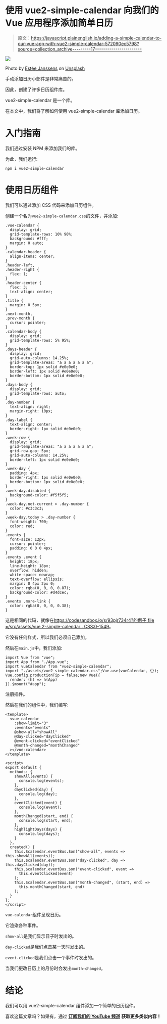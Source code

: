 # 使用 vue2-simple-calendar 向我们的 Vue 应用程序添加简单日历

> 原文：<https://javascript.plainenglish.io/adding-a-simple-calendar-to-our-vue-app-with-vue2-simple-calendar-572090ec5798?source=collection_archive---------17----------------------->

![](img/be14759c40f68a653f6d5c4d67492216.png)

Photo by [Estée Janssens](https://unsplash.com/@esteejanssens?utm_source=medium&utm_medium=referral) on [Unsplash](https://unsplash.com?utm_source=medium&utm_medium=referral)

手动添加日历小部件是非常痛苦的。

因此，创建了许多日历组件库。

vue2-simple-calendar 是一个库。

在本文中，我们将了解如何使用 vue2-simple-calendar 库添加日历。

# 入门指南

我们通过安装 NPM 来添加我们的库。

为此，我们运行:

```
npm i vue2-simple-calendar
```

# 使用日历组件

我们可以通过添加 CSS 代码来添加日历组件。

创建一个名为`vue2-simple-calendar.css`的文件，并添加:

```
.vue-calendar {
  display: grid;
  grid-template-rows: 10% 90%;
  background: #fff;
  margin: 0 auto;
}
.calendar-header {
  align-items: center;
}
.header-left,
.header-right {
  flex: 1;
}
.header-center {
  flex: 3;
  text-align: center;
}
.title {
  margin: 0 5px;
}
.next-month,
.prev-month {
  cursor: pointer;
}
.calendar-body {
  display: grid;
  grid-template-rows: 5% 95%;
}
.days-header {
  display: grid;
  grid-auto-columns: 14.25%;
  grid-template-areas: "a a a a a a a";
  border-top: 1px solid #e0e0e0;
  border-left: 1px solid #e0e0e0;
  border-bottom: 1px solid #e0e0e0;
}
.days-body {
  display: grid;
  grid-template-rows: auto;
}
.day-number {
  text-align: right;
  margin-right: 10px;
}
.day-label {
  text-align: center;
  border-right: 1px solid #e0e0e0;
}
.week-row {
  display: grid;
  grid-template-areas: "a a a a a a a";
  grid-row-gap: 5px;
  grid-auto-columns: 14.25%;
  border-left: 1px solid #e0e0e0;
}
.week-day {
  padding: 4px;
  border-right: 1px solid #e0e0e0;
  border-bottom: 1px solid #e0e0e0;
}
.week-day.disabled {
  background-color: #f5f5f5;
}
.week-day.not-current > .day-number {
  color: #c3c3c3;
}
.week-day.today > .day-number {
  font-weight: 700;
  color: red;
}
.events {
  font-size: 12px;
  cursor: pointer;
  padding: 0 0 0 4px;
}
.events .event {
  height: 18px;
  line-height: 18px;
  overflow: hidden;
  white-space: nowrap;
  text-overflow: ellipsis;
  margin: 0 4px 2px 0;
  color: rgba(0, 0, 0, 0.87);
  background-color: #d4dcec;
}
.events .more-link {
  color: rgba(0, 0, 0, 0.38);
}
```

这是相同的代码，就像在[https://codesandbox.io/s/93pjr734r4?的例子 file =/src/assets/vue 2-simple-calendar . CSS:0-1549](https://codesandbox.io/s/93pjr734r4?file=/src/assets/vue2-simple-calendar.css:0-1549)。

它没有任何样式，所以我们必须自己添加。

然后在`main.js`中，我们添加:

```
import Vue from "vue";
import App from "./App.vue";
import vueCalendar from "vue2-simple-calendar";
import "./assets/vue2-simple-calendar.css";Vue.use(vueCalendar, {});
Vue.config.productionTip = false;new Vue({
  render: (h) => h(App)
}).$mount("#app");
```

注册插件。

然后在我们的组件中，我们编写:

```
<template>
  <vue-calendar
    :show-limit="3"
    :events="events"
    @show-all="showAll"
    @day-clicked="dayClicked"
    @event-clicked="eventClicked"
    @month-changed="monthChanged"
  ></vue-calendar>
</template>

<script>
export default {
  methods: {
    showAll(events) {
      console.log(events);
    },
    dayClicked(day) {
      console.log(day);
    },
    eventClicked(event) {
      console.log(event);
    },
    monthChanged(start, end) {
      console.log(start, end);
    },
    highlightDays(days) {
      console.log(days);
    }
  },
  created() {
    this.$calendar.eventBus.$on("show-all", events => this.showAll(events));
    this.$calendar.eventBus.$on("day-clicked", day => this.dayClicked(day));
    this.$calendar.eventBus.$on("event-clicked", event =>
      this.eventClicked(event)
    );
    this.$calendar.eventBus.$on("month-changed", (start, end) =>
      this.monthChanged(start, end)
    );
  }
};
</script>
```

`vue-calendar`组件呈现日历。

它渲染各种事件。

`show-all`是我们显示日子时发出的。

`day-clicked`是我们点击某一天时发出的。

`event-clicked`是我们点击一个事件时发出的。

当我们更改日历上的月份时会发出`month-changed`。

# 结论

我们可以用 vue2-simple-calendar 组件添加一个简单的日历组件。

喜欢这篇文章吗？如果有，通过 [**订阅我们的 YouTube 频道**](https://www.youtube.com/channel/UCtipWUghju290NWcn8jhyAw?sub_confirmation=true) **获取更多类似内容！**
